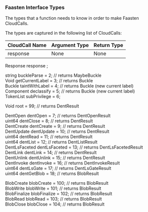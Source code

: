 ### Faasten Interface Types
The types that a function needs to know in order to make Faasten CloudCalls.

The types are captured in the following list of CloudCalls:

| CloudCall Name | Argument Type | Return Type |
|----------------|---------------|-------------|
| response       | None          | None        |



Response response ; 

string buckleParse = 2; // returns MaybeBuckle  
Void getCurrentLabel = 3; // returns Buckle  
Buckle taintWithLabel = 4; // returns Buckle (new current label)  
Component declassify = 5; // returns Buckle (new current label)  
TokenList subPrivilege = 6;  

Void              root           = 99; // returns DentResult  

DentOpen          dentOpen       =  7; // returns DentOpenResult  
uint64            dentClose      =  8; // returns DentResult  
DentCreate        dentCreate     =  9; // returns DentResult  
DentUpdate        dentUpdate     = 10; // returns DentResult  
uint64            dentRead       = 11; // returns DentResult  
uint64            dentList       = 12; // returns DentListResult  
DentLsFaceted     dentLsFaceted  = 13; // returns DentLsFacetedResult  
DentLink          dentLink       = 14; // returns DentResult  
DentUnlink        dentUnlink     = 15; // returns DentResult  
DentInvoke        dentInvoke     = 16; // returns DentInvokeResult  
uint64            dentLsGate     = 17; // returns DentLsGateResult  
uint64            dentGetBlob    = 18; // returns BlobResult  

BlobCreate        blobCreate     = 100; // returns BlobResult  
BlobWrite         blobWrite      = 101; // returns BlobResult  
BlobFinalize      blobFinalize   = 102; // returns BlobResult  
BlobRead          blobRead       = 103;  // returns BlobResult  
BlobClose         blobClose      = 104; // returns BlobResult  
